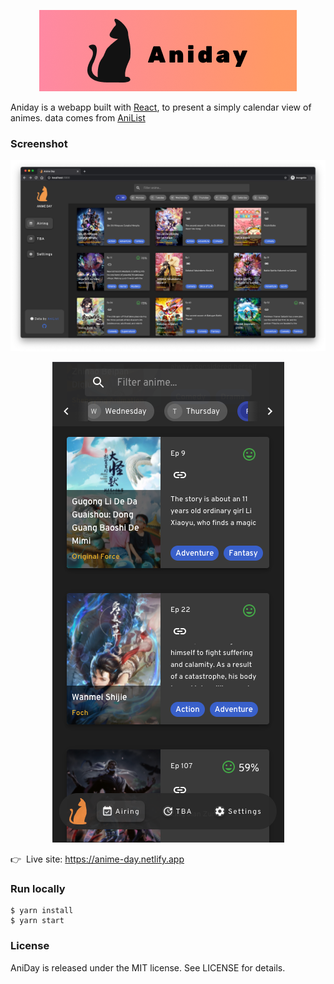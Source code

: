 <p align="center">
  <img src="https://github.com/gnehcwu/aniday-web/blob/master/aniday-logo.png" alt="Anime day logo" title="Anime day logo" />
</p>

Aniday is a webapp built with [React](https://reactjs.org), to present a simply calendar view of animes. data comes from [AniList](https://github.com/AniList/ApiV2-GraphQL-Docs)

### Screenshot

<p align="center">
  <img src="https://github.com/gnehcwu/aniday-web/blob/master/aniday-screenshot.png" alt="Anime day screenshot" title="Anime day screenshot" />
</p>

<p align="center">
  <img src="https://github.com/gnehcwu/aniday-web/blob/master/aniday-responsive.png" alt="Anime day screenshot" title="Anime day screenshot" />
</p>

👉 &nbsp;Live site: https://anime-day.netlify.app

### Run locally

```
$ yarn install
$ yarn start
```

### License

AniDay is released under the MIT license. See LICENSE for details.
